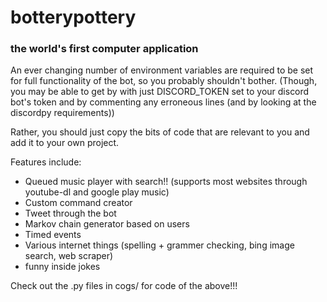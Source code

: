 # botterypottery
### the world's first computer application

An ever changing number of environment variables are required to be set for full functionality of the bot, so you probably shouldn't bother.
(Though, you may be able to get by with just DISCORD_TOKEN set to your discord bot's token and by commenting any erroneous lines (and by looking at the discordpy requirements))

Rather, you should just copy the bits of code that are relevant to you and add it to your own project.

Features include:
- Queued music player with search!! (supports most websites through youtube-dl and google play music)
- Custom command creator
- Tweet through the bot
- Markov chain generator based on users
- Timed events
- Various internet things (spelling + grammer checking, bing image search, web scraper)
- funny inside jokes

Check out the .py files in cogs/ for code of the above!!!
